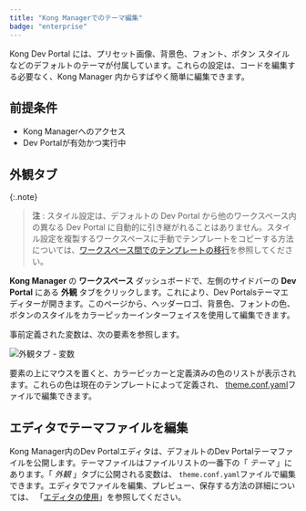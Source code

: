 ```yaml
---
title: "Kong Managerでのテーマ編集"
badge: "enterprise"
---
```

Kong Dev Portal には、プリセット画像、背景色、フォント、ボタン スタイルなどのデフォルトのテーマが付属しています。これらの設定は、コードを編集する必要なく、Kong Manager 内からすばやく簡単に編集できます。

前提条件
----

* Kong Managerへのアクセス
* Dev Portalが有効かつ実行中

外観タブ
----

{:.note}
> 
> **注** : スタイル設定は、デフォルトの Dev Portal から他のワークスペース内の異なる Dev Portal に自動的に引き継がれることはありません。スタイル設定を複製するワークスペースに手動でテンプレートをコピーする方法については、[ワークスペース間でのテンプレートの移行](/gateway/{{page.release}}/kong-enterprise/dev-portal/customize/migrating-templates/)を参照してください。

**Kong Manager** の **ワークスペース** ダッシュボードで、左側のサイドバーの **Dev Portal** にある **外観** タブをクリックします。これにより、Dev Portalsテーマエディターが開きます。このページから、ヘッダーロゴ、背景色、フォントの色、ボタンのスタイルをカラーピッカーインターフェイスを使用して編集できます。

事前定義された変数は、次の要素を参照します。

![外観タブ - 変数](/assets/images/products/gateway/dev-portal/appearance-dev-portal.png)

要素の上にマウスを置くと、カラーピッカーと定義済みの色のリストが表示されます。これらの色は現在のテンプレートによって定義され、 [theme.conf.yaml](#editing-theme-files-with-the-editor)ファイルで編集できます。

エディタでテーマファイルを編集
---------------

Kong Manager内のDev Portalエディタは、デフォルトのDev Portalテーマファイルを公開します。テーマファイルはファイルリストの一番下の「 *テーマ* 」にあります。「 *外観* 」タブに公開される変数は、 `theme.conf.yaml`ファイルで編集できます。エディタでファイルを編集、プレビュー、保存する方法の詳細については、 「[エディタの使用](/gateway/{{page.release}}/kong-enterprise/dev-portal/using-the-editor/)」を参照してください。

